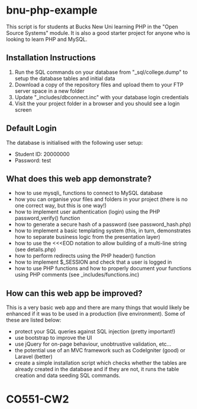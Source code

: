# bnu-php-example

This script is for students at Bucks New Uni learning PHP in the "Open Source Systems" module. It is also a good starter project for anyone who is looking to learn PHP and MySQL.

## Installation Instructions

1. Run the SQL commands on your database from "_sql/college.dump" to setup the database tables and initial data
2. Download a copy of the repository files and upload them to your FTP server space in a new folder
3. Update "_includes/dbconnect.inc" with your database login credentials
4. Visit the your project folder in a browser and you should see a login screen

## Default Login

The database is initialised with the following user setup:

- Student ID: 20000000
- Password: test

## What does this web app demonstrate?

- how to use mysqli_ functions to connect to MySQL database
- how you can organise your files and folders in your project (there is no one correct way, but this is one way!)
- how to implement user authentication (login) using the PHP password_verify() function
- how to generate a secure hash of a password (see password_hash.php)
- how to implement a basic templating system (this, in turn, demonstrates how to separate business logic from the presentation layer)
- how to use the \<\<\<EOD notation to allow building of a multi-line string (see details.php)
- how to perform redirects using the PHP header() function
- how to implement $_SESSION and check that a user is logged in
- how to use PHP functions and how to properly document your functions using PHP comments (see _includes/functions.inc)

## How can this web app be improved?

This is a very basic web app and there are many things that would likely be enhanced if it was to be used in a production (live environment). Some of these are listed below:

- protect your SQL queries against SQL injection (pretty important!)
- use bootstrap to improve the UI
- use jQuery for on-page behaviour, unobtrustive validation, etc...
- the potential use of an MVC framework such as CodeIgniter (good) or Laravel (better)
- create a simple installation script which checks whether the tables are already created in the database and if they are not, it runs the table creation and data seeding SQL commands.
# CO551-CW2
